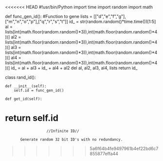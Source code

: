 <<<<<<< HEAD
#!usr/bin/Python
import time
import random
import math

def func_gen_id(): #Function to gene
	lists = [["d","e","f","g"], ["m","n","o","p"],["q","r","s","t"]]
	id_ = str(random.random()*time.time())[1:5]
	al = lists[int(math.floor(random.random()*3)),int(math.floor(random.random()*4))]
	al2 = lists[int(math.floor(random.random()*3)),int(math.floor(random.random()*4))]
	al3 = lists[int(math.floor(random.random()*3)),int(math.floor(random.random()*4))]
	al4 = lists[int(math.floor(random.random()*3)),int(math.floor(random.random()*4))]
	id_ = al + al3 + id_ + al4 + al2
	del al, al2, al3, al4, lists
	return id_


class rand_id():

	def __init__(self):
		self.id = func_gen_id()

	def get_id(self):
return self.id
=======
                       //Infinite ID//
                       
           Generate random 32 bit ID's with no redundancy.
>>>>>>> 5a6f64b4fe9497961b4ef22bd6c7855877effa44
